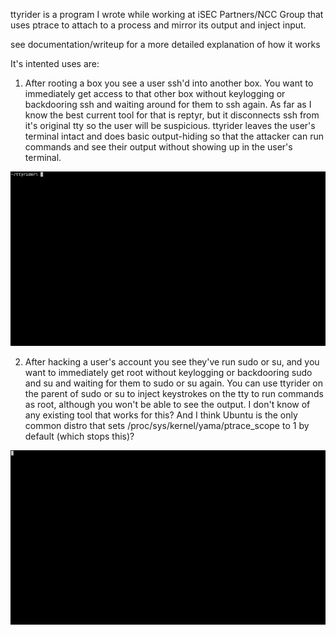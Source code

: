 ttyrider is a program I wrote while working at iSEC Partners/NCC Group that
uses ptrace to attach to a process and mirror its output and inject input.

see documentation/writeup for a more detailed explanation of how it works

It's intented uses are:

1) After rooting a box you see a user ssh'd into another box. You want to
immediately get access to that other box without keylogging or backdooring ssh
and waiting around for them to ssh again. As far as I know the best current
tool for that is reptyr, but it disconnects ssh from it's original tty so the
user will be suspicious. ttyrider leaves the user's terminal intact and does
basic output-hiding so that the attacker can run commands and see their output
without showing up in the user's terminal.

![demo](documentation/ssh_demo.gif)

2) After hacking a user's account you see they've run sudo or su, and you want
to immediately get root without keylogging or backdooring sudo and su and
waiting for them to sudo or su again. You can use ttyrider on the parent of
sudo or su to inject keystrokes on the tty to run commands as root, although
you won't be able to see the output. I don't know of any existing tool that
works for this? And I think Ubuntu is the only common distro that sets
/proc/sys/kernel/yama/ptrace_scope to 1 by default (which stops this)?

![demo](documentation/su_demo.gif)

